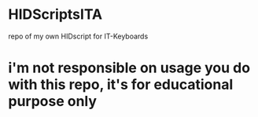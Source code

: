 # HIDScriptsITA
repo of my own HIDscript for IT-Keyboards

# i'm not responsible on usage you do with this repo, it's for educational purpose only
